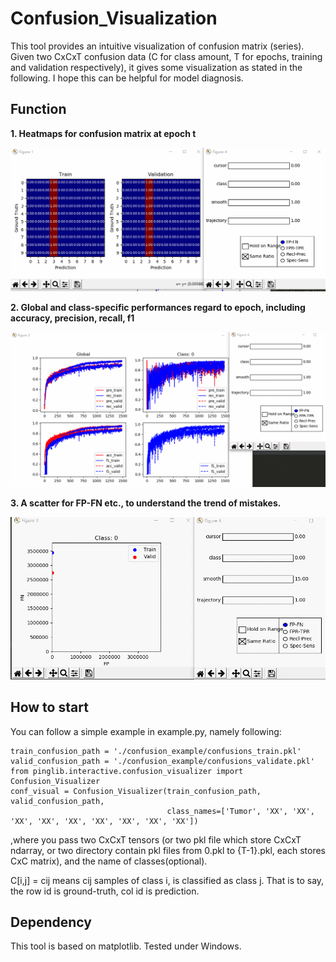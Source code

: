 # Confusion_Visualization

This tool provides an intuitive visualization of confusion matrix (series). Given two CxCxT confusion data (C for class amount, T for epochs, training and validation respectively), it gives some visualization as stated in the following. I hope this can be helpful for model diagnosis.


## Function

**1. Heatmaps for confusion matrix at epoch t**

![Image text Result](images/function_conf.gif)


**2. Global and class-specific performances regard to epoch, including accuracy, precision, recall, f1**

![Image text Result](images/function_performance.gif)


**3. A scatter for FP-FN etc., to understand the trend of mistakes.**

![Image text Result](images/function_fpfn.gif)


## How to start

You can follow a simple example in example.py, namely following:

```
train_confusion_path = './confusion_example/confusions_train.pkl'
valid_confusion_path = './confusion_example/confusions_validate.pkl'
from pinglib.interactive.confusion_visualizer import Confusion_Visualizer
conf_visual = Confusion_Visualizer(train_confusion_path, valid_confusion_path,
                                   class_names=['Tumor', 'XX', 'XX', 'XX', 'XX', 'XX', 'XX', 'XX', 'XX', 'XX'])
```

,where you pass two CxCxT tensors (or two pkl file which store CxCxT ndarray, or two directory contain pkl files from 0.pkl to {T-1}.pkl, each stores CxC matrix), and the name of classes(optional).

C[i,j] = cij means cij samples of class i, is classified as class j. That is to say, the row id is ground-truth, col id is prediction.


## Dependency

This tool is based on matplotlib. Tested under Windows.
